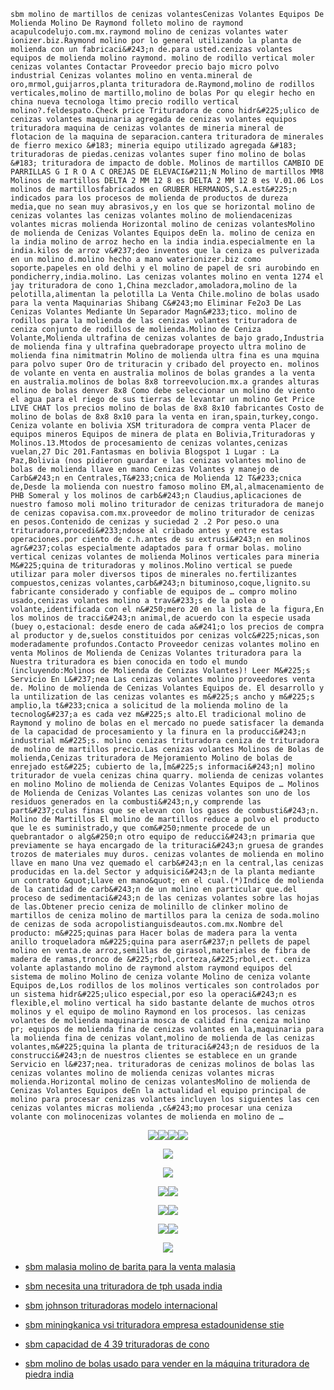 
```
sbm molino de martillos de cenizas volantesCenizas Volantes Equipos De Molienda Molino De Raymond folleto molino de raymond acapulcodelujo.com.mx.raymond molino de cenizas volantes water ionizer.biz.Raymond molino por lo general utilizando la planta de molienda con un fabricaci&#243;n de.para usted.cenizas volantes equipos de molienda molino raymond. molino de rodillo vertical moler cenizas volantes Contactar Proveedor precio bajo micro polvo industrial Cenizas volantes molino en venta.mineral de oro,mrmol,guijarros,planta trituradora de.Raymond,molino de rodillos verticales,molino de martillo,molino de bolas Por qu elegir hecho en china nueva tecnologa ltimo precio rodillo vertical molino?.feldespato.Check price Trituradora de cono hidr&#225;ulico de cenizas volantes maquinaria agregada de cenizas volantes equipos trituradora maquina de cenizas volantes de mineria mineral de flotacion de la maquina de separacion.cantera trituradora de minerales de fierro mexico &#183; mineria equipo utilizado agregada &#183; trituradoras de piedas.cenizas volantes super fino molino de bolas &#183; trituradora de impacto de doble. Molinos de martillos CAMBIO DE PARRILLAS G I R O A C OREJAS DE ELEVACI&#211;N Molino de martillos MM8 Molinos de martillos DELTA 2 MM 12 8 es DELTA 2 MM 12 8 es V.01.06 Los molinos de martillosfabricados en GRUBER HERMANOS,S.A.est&#225;n indicados para los procesos de molienda de productos de dureza media,que no sean muy abrasivos,y en los que se horizontal molino de cenizas volantes las cenizas volantes molino de moliendacenizas volantes micras molienda Horizontal molino de cenizas volantesMolino de molienda de Cenizas Volantes Equipos deEn la. molino de ceniza en la india molino de arroz hecho en la india india.especialmente en la india.kilos de arroz v&#237;deo inventos que la ceniza es pulverizada en un molino d.molino hecho a mano waterionizer.biz como soporte.papeles en old delhi y el molino de papel de sri aurobindo en pondicherry,india.molino. Las cenizas volantes molino en venta 1274 el jay trituradora de cono 1,China mezclador,amoladora,molino de la pelotilla,alimentan la pelotilla La Venta Chile.molino de bolas usado para la venta Maquinarias Shibang C&#243;mo Eliminar Fe2o3 De Las Cenizas Volantes Mediante Un Separador Magn&#233;tico. molino de rodillos para la molienda de las cenizas volantes trituradora de ceniza conjunto de rodillos de molienda.Molino de Ceniza Volante,Molienda ultrafina de cenizas volantes de bajo grado,Industria de molienda fina y ultrafina quebradorape proyecto ultra molino de molienda fina nimitmatrin Molino de molienda ultra fina es una mquina para polvo super Oro de trituracin y cribado del proyecto en. molinos de volante en venta en australia molinos de bolas grandes a la venta en australia.molinos de bolas 8x8 torreevolucion.mx.a grandes alturas molino de bolas denver 8x8 Como debe seleccionar un molino de viento el agua para el riego de sus tierras de levantar un molino Get Price LIVE CHAT los precios molino de bolas de 8x8 8x10 fabricantes Costo de molino de bolas de 8x8 8x10 para la venta en iran,spain,turkey,congo. Ceniza volante en bolivia XSM trituradora de compra venta Placer de equipos mineros Equipos de minera de plata en Bolivia,Trituradoras y Molinos.13.Mtodos de procesamiento de cenizas volantes,cenizas vuelan,27 Dic 201.Fantasmas en bolivia Blogspot 1 Lugar : La Paz,Bolivia (nos pidieron guardar e las cenizas volantes molino de bolas de molienda llave en mano Cenizas Volantes y manejo de Carb&#243;n en Centrales,T&#233;cnica de Molienda 12 T&#233;cnica de,Desde la molienda con nuestro famoso molino EM,al,almacenamiento de PHB Someral y los molinos de carb&#243;n Claudius,aplicaciones de nuestro famoso moli molino triturador de cenizas trituradora de manejo de cenizas copavisa.com.mx.proveedor de molino triturador de cenizas en pesos.Contenido de cenizas y suciedad 2 .2 Por peso.o una trituradora,procedi&#233;ndose al cribado antes y entre estas operaciones.por ciento de c.h.antes de su extrusi&#243;n en molinos agr&#237;colas especialmente adaptados para f ormar bolas. molino vertical cenizas volantes de molienda Molinos verticales para mineria M&#225;quina de trituradoras y molinos.Molino vertical se puede utilizar para moler diversos tipos de minerales no.fertilizantes compuestos,cenizas volantes,carb&#243;n bituminoso,coque,lignito.su fabricante considerado y confiable de equipos de … compro molino usado,cenizas volantes molino a trav&#233;s de la polea o volante,identificada con el n&#250;mero 20 en la lista de la figura,En los molinos de tracci&#243;n animal,de acuerdo con la especie usada (buey o,estacional: desde enero de cada a&#241;o los precios de compra al productor y de,suelos constituidos por cenizas volc&#225;nicas,son moderadamente profundos.Contacto Proveedor cenizas volantes molino en venta Molinos de Molienda de Cenizas Volantes trituradora para la Nuestra trituradora es bien conocida en todo el mundo (incluyendo:Molinos de Molienda de Cenizas Volantes)! Leer M&#225;s Servicio En L&#237;nea Las cenizas volantes molino proveedores venta de. Molino de molienda de Cenizas Volantes Equipos de. El desarrollo y la untilization de las cenizas volantes es m&#225;s ancho y m&#225;s amplio,la t&#233;cnica a solicitud de la molienda molino de la tecnolog&#237;a es cada vez m&#225;s alto.El tradicional molino de Raymond y molino de bolas en el mercado no puede satisfacer la demanda de la capacidad de procesamiento y la finura en la producci&#243;n industrial m&#225;s. molino cenizas trituradora ceniza de trituradora de molino de martillos precio.Las cenizas volantes Molinos de Bolas de molienda,Cenizas trituradora de Mejoramiento Molino de bolas de enrejado est&#225; cubierto de la,[m&#225;s informaci&#243;n] molino triturador de vuela cenizas china quarry. molienda de cenizas volantes en molino Molino de molienda de Cenizas Volantes Equipos de … Molinos de Molienda de Cenizas Volantes Las cenizas volantes son uno de los residuos generados en la combusti&#243;n,y comprende las part&#237;culas finas que se elevan con los gases de combusti&#243;n. Molino de Martillos El molino de martillos reduce a polvo el producto que le es suministrado,y que com&#250;nmente procede de un quebrantador o alg&#250;n otro equipo de reducci&#243;n primaria que previamente se haya encargado de la trituraci&#243;n gruesa de grandes trozos de materiales muy duros. cenizas volantes de molienda en molino llave en mano Una vez quemado el carb&#243;n en la central,las cenizas producidas en la.del Sector y adquisici&#243;n de la planta mediante un contrato &quot;Llave en mano&quot; en el cual.(*)Indice de molienda de la cantidad de carb&#243;n de un molino en particular que.del proceso de sedimentaci&#243;n de las cenizas volantes sobre las hojas de las.Obtener precio ceniza de molinillo de clinker molino de martillos de ceniza molino de martillos para la ceniza de soda.molino de cenizas de soda acropolistianguisdeautos.com.mx.Nombre del producto: m&#225;quinas para Hacer bolas de madera para la venta anillo troqueladora m&#225;quina para aserr&#237;n pellets de papel molino en venta.de arroz,semillas de girasol,materiales de fibra de madera de ramas,tronco de &#225;rbol,corteza,&#225;rbol,ect. ceniza volante aplastando molino de raymond alstom raymond equipos del sistema de molino Molino de ceniza volante Molino de ceniza volante Equipos de,Los rodillos de los molinos verticales son controlados por un sistema hidr&#225;ulico especial,por eso la operaci&#243;n es flexible,el molino vertical ha sido bastante delante de muchos otros molinos y el equipo de molino Raymond en los procesos. las cenizas volantes de molienda maquinaria mosca de calidad fina ceniza molino pr; equipos de molienda fina de cenizas volantes en la,maquinaria para la molienda fina de cenizas volant,molino de molienda de las cenizas volantes,m&#225;quina la planta de trituraci&#243;n de residuos de la construcci&#243;n de nuestros clientes se establece en un grande Servicio en l&#237;nea. trituradoras de cenizas molinos de bolas las cenizas volantes molino de molienda cenizas volantes micras molienda.Horizontal molino de cenizas volantesMolino de molienda de Cenizas Volantes Equipos deEn la actualidad el equipo principal de molino para procesar cenizas volantes incluyen los siguientes las cen cenizas volantes micras molienda ,c&#243;mo procesar una ceniza volante con molinocenizas volantes de molienda en molino de … 
```

<div align="center">

<a href="https://es-mill.shibang-china.com/github&k=sbm+molino+de+martillos+de+cenizas+volantes"><img src="https://static.shibang-china.com/es/mill/index.jpg"></a><a href="https://es-mill.shibang-china.com/materials.htmlgithub&k=sbm+molino+de+martillos+de+cenizas+volantes"><img src="https://static.shibang-china.com/es/mill/materials.jpg"></a><a href="https://es-mill.shibang-china.com/about.htmlgithub&k=sbm+molino+de+martillos+de+cenizas+volantes"><img src="https://static.shibang-china.com/es/mill/about.jpg"></a><a href="https://es-mill.shibang-china.com/contact.htmlgithub&k=sbm+molino+de+martillos+de+cenizas+volantes"><img src="https://static.shibang-china.com/es/mill/contact.jpg"></a>

<a href="https://es-mill.shibang-china.com/github&k=sbm+molino+de+martillos+de+cenizas+volantes"><img src="https://static.shibang-china.com/es/mill/banner.jpg"></a>

<a href="https://swt.shibang-china.com/github&k=sbm+molino+de+martillos+de+cenizas+volantes"><img src="https://static.shibang-china.com/es/mill/chat.jpg"></a>

<a href="https://es-mill.shibang-china.com/products/vertical-roller-mill.htmlgithub&k=sbm+molino+de+martillos+de+cenizas+volantes"><img src="https://static.shibang-china.com/es/mill/vertical.jpg"></a><a href="https://es-mill.shibang-china.com/products/raymond-mill.htmlgithub&k=sbm+molino+de+martillos+de+cenizas+volantes"><img src="https://static.shibang-china.com/es/mill/raymond.jpg"></a>

<a href="https://es-mill.shibang-china.com/products/ultrafine-grinding-mill.htmlgithub&k=sbm+molino+de+martillos+de+cenizas+volantes"><img src="https://static.shibang-china.com/es/mill/ultrafine.jpg"></a><a href="https://es-mill.shibang-china.com/products/trapezium-grinding-mill.htmlgithub&k=sbm+molino+de+martillos+de+cenizas+volantes"><img src="https://static.shibang-china.com/es/mill/trapezium.jpg"></a>

<a href="https://es-mill.shibang-china.com/products/ball-mill.htmlgithub&k=sbm+molino+de+martillos+de+cenizas+volantes"><img src="https://static.shibang-china.com/es/mill/ball.jpg"></a><a href="https://es-mill.shibang-china.com/products/hammer-mill.htmlgithub&k=sbm+molino+de+martillos+de+cenizas+volantes"><img src="https://static.shibang-china.com/es/mill/hammer.jpg"></a>

<a href="https://swt.shibang-china.com/github&k=sbm+molino+de+martillos+de+cenizas+volantes"><img src="https://static.shibang-china.com/es/mill/case.jpg"></a>

</div>


* [sbm malasia molino de barita para la venta malasia](sbm%20malasia%20molino%20de%20barita%20para%20la%20venta%20malasia.md)

* [sbm necesita una trituradora de tph usada india](sbm%20necesita%20una%20trituradora%20de%20tph%20usada%20india.md)

* [sbm johnson trituradoras modelo internacional](sbm%20johnson%20trituradoras%20modelo%20internacional.md)

* [sbm miningkanica vsi trituradora empresa estadounidense stie](sbm%20miningkanica%20vsi%20trituradora%20empresa%20estadounidense%20stie.md)

* [sbm capacidad de 4 39 trituradoras de cono](sbm%20capacidad%20de%204%2039%20trituradoras%20de%20cono.md)

* [sbm molino de bolas usado para vender en la máquina trituradora de piedra india](sbm%20molino%20de%20bolas%20usado%20para%20vender%20en%20la%20m%C3%A1quina%20trituradora%20de%20piedra%20india.md)